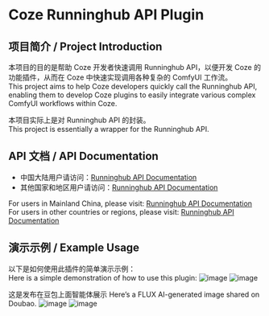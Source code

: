 # Coze Runninghub API Plugin

## 项目简介 / Project Introduction

本项目的目的是帮助 Coze 开发者快速调用 Runninghub API，以便开发 Coze 的功能插件，从而在 Coze 中快速实现调用各种复杂的 ComfyUI 工作流。  
This project aims to help Coze developers quickly call the Runninghub API, enabling them to develop Coze plugins to easily integrate various complex ComfyUI workflows within Coze.

本项目实际上是对 Runninghub API 的封装。  
This project is essentially a wrapper for the Runninghub API.

## API 文档 / API Documentation

- 中国大陆用户请访问：[Runninghub API Documentation](https://www.runninghub.cn/call-api)  
- 其他国家和地区用户请访问：[Runninghub API Documentation](https://www.runninghub.ai/call-api)

For users in Mainland China, please visit: [Runninghub API Documentation](https://www.runninghub.cn/call-api)  
For users in other countries or regions, please visit: [Runninghub API Documentation](https://www.runninghub.ai/call-api)

## 演示示例 / Example Usage

以下是如何使用此插件的简单演示示例：  
Here is a simple demonstration of how to use this plugin:
![image](https://github.com/user-attachments/assets/82bc08bd-33e5-43cc-9ea3-001cb24ceec9)
![image](https://github.com/user-attachments/assets/97fb4b5d-75a6-4866-ad95-739fcfad9e74)

这是发布在豆包上面智能体展示
Here’s a FLUX AI-generated image shared on Doubao.
![image](https://github.com/user-attachments/assets/7bf28be8-c94b-4e20-8de7-1ffefabf8947)
![image](https://github.com/user-attachments/assets/a104099b-5308-4f1e-9e28-0529058ba5e0)
